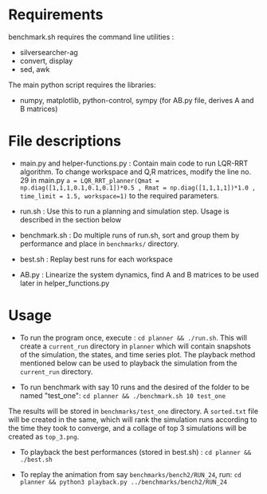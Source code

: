 # Requirements

benchmark.sh requires the command line utilities :
- silversearcher-ag
- convert, display
- sed, awk

The main python script requires the libraries:
- numpy, matplotlib, python-control, sympy (for AB.py file, derives A and B matrices)

# File descriptions
- main.py and helper-functions.py : Contain main code to run LQR-RRT algorithm. To change workspace and Q,R matrices, modify the line no. 29 in main.py 
```a = LQR_RRT_planner(Qmat = np.diag([1,1,1,0.1,0.1,0.1])*0.5 , Rmat = np.diag([1,1,1,1])*1.0 , time_limit = 1.5, workspace=1)``` to the required parameters.

- run.sh : Use this to run a planning and simulation step. Usage is described in the section below
- benchmark.sh : Do multiple runs of run.sh, sort and group them by performance and place in ```benchmarks/``` directory.
- best.sh : Replay best runs for each workspace
- AB.py : Linearize the system dynamics, find A and B matrices to be used later in helper_functions.py

# Usage
- To run the program once, execute : 
```cd planner && ./run.sh```. This will create a ```current_run``` directory in ```planner``` which will contain snapshots of the simulation, the states, and time series plot.
The playback method mentioned below can be used to playback the simulation from the ```current_run``` directory.

- To run benchmark with say 10 runs and the desired of the folder to be named "test_one":
```cd planner && ./benchmark.sh 10 test_one```

The results will be stored in ```benchmarks/test_one``` directory. A ```sorted.txt``` file will be created in the same, which will rank the simulation runs according to the time they took to converge, and a collage of top 3 simulations will be created as ```top_3.png```.

- To playback the best performances (stored in best.sh) :
```cd planner && ./best.sh```

- To replay the animation from say ```benchmarks/bench2/RUN_24```, run:
```cd planner && python3 playback.py ../benchmarks/bench2/RUN_24```


